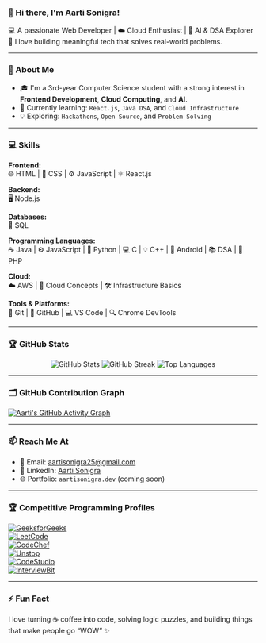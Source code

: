 ### 👋 Hi there, I'm Aarti Sonigra!

💻 A passionate Web Developer | ☁️ Cloud Enthusiast | 🧠 AI & DSA Explorer  
🌟 I love building meaningful tech that solves real-world problems.

---

### 🚀 About Me
- 🎓 I'm a 3rd-year Computer Science student with a strong interest in **Frontend Development**, **Cloud Computing**, and **AI**.
- 🌱 Currently learning: `React.js`, `Java DSA`, and `Cloud Infrastructure`
- 💡 Exploring: `Hackathons`, `Open Source`, and `Problem Solving`

---

### 💻 Skills

**Frontend:**  
🌐 HTML | 🎨 CSS | ⚙️ JavaScript | ⚛️ React.js  

**Backend:**  
🖥️ Node.js  

**Databases:**  
📂 SQL  

**Programming Languages:**  
☕ Java | ⚙️ JavaScript | 🐍 Python | 💻 C | 💡 C++ | 📱 Android | 📚 DSA | 🧩 PHP  

**Cloud:**  
☁️ AWS | 📡 Cloud Concepts | 🛠️ Infrastructure Basics  

**Tools & Platforms:**  
🔧 Git | 🐙 GitHub | 💻 VS Code | 🔍 Chrome DevTools

---

### 🏆 GitHub Stats

<p align="center">
  <img src="https://github-readme-stats.vercel.app/api?username=aartisonigra&show_icons=true&theme=github_dark&hide_border=true" alt="GitHub Stats" />
  <img src="https://github-readme-streak-stats.herokuapp.com/?user=aartisonigra&theme=github-dark&hide_border=true" alt="GitHub Streak" />
  <img src="https://github-readme-stats.vercel.app/api/top-langs/?username=aartisonigra&layout=compact&theme=github_dark&hide_border=true" alt="Top Languages" />
</p>

---

### 🗂️ GitHub Contribution Graph

[![Aarti's GitHub Activity Graph](https://github-readme-activity-graph.vercel.app/graph?username=aartisonigra&theme=github-compact)](https://github.com/aashutoshrathi/github-activity-readme)

---

### 📫 Reach Me At
- 📧 Email: [aartisonigra25@gmail.com](mailto:aartisonigra25@gmail.com)  
- 💼 LinkedIn: [Aarti Sonigra](https://www.linkedin.com/in/aarti-sonigra-910019341)  
- 🌐 Portfolio: `aartisonigra.dev` (coming soon)

---

### 🏆 Competitive Programming Profiles

[![GeeksforGeeks](https://img.shields.io/badge/GeeksforGeeks-00C000?style=for-the-badge&logo=geeksforgeeks&logoColor=white)](https://www.geeksforgeeks.org/user/23amtis35i/)  
[![LeetCode](https://img.shields.io/badge/LeetCode-F79F1F?style=for-the-badge&logo=leetcode&logoColor=white)](https://leetcode.com/u/aarti_124/)  
[![CodeChef](https://img.shields.io/badge/CodeChef-5B4638?style=for-the-badge&logo=codechef&logoColor=white)](https://www.codechef.com/users/aarti_987)  
[![Unstop](https://img.shields.io/badge/Unstop-1A73E8?style=for-the-badge&logo=unstop&logoColor=white)](https://unstop.com/practice/coding)  
[![CodeStudio](https://img.shields.io/badge/CodeStudio-1E90FF?style=for-the-badge&logo=codio&logoColor=white)](https://www.naukri.com/code360/profile/your-username-here)  
[![InterviewBit](https://img.shields.io/badge/InterviewBit-2D2D2D?style=for-the-badge&logo=interviewbit&logoColor=white)](https://www.interviewbit.com/profile/your-username-here)

---

### ⚡ Fun Fact
I love turning ☕ coffee into code, solving logic puzzles, and building things that make people go “WOW” ✨
